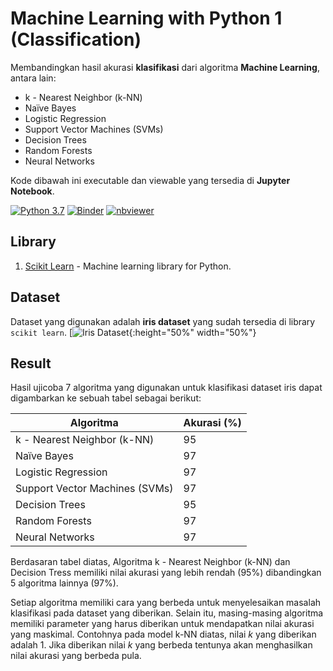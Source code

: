 # Machine Learning with Python 1 (Classification)
Membandingkan hasil akurasi **klasifikasi** dari algoritma **Machine Learning**, antara lain: 

* k - Nearest Neighbor (k-NN)
* Naïve Bayes
* Logistic Regression
* Support Vector Machines (SVMs)
* Decision Trees
* Random Forests
* Neural Networks

Kode dibawah ini executable dan viewable yang tersedia di **Jupyter Notebook**.

[![Python 3.7](https://img.shields.io/badge/python-3.7-blue.svg)](https://www.python.org/downloads/release/python-370/)
[![Binder](https://mybinder.org/badge_logo.svg)](https://mybinder.org/v2/gh/ksnugroho/machine-learning/master?filepath=ml-python-classification.ipynb)
[![nbviewer](https://img.shields.io/badge/render-nbviewer-orange.svg)](https://nbviewer.jupyter.org/github/ksnugroho/machine-learning/blob/master/ml-python-classification.ipynb)

## Library
1. [Scikit Learn](https://scikit-learn.org) - Machine learning library for Python.

## Dataset
Dataset yang digunakan adalah **iris dataset** yang sudah tersedia di library `scikit learn`.
[![Iris Dataset](https://github.com/ksnugroho/machine-learning/blob/master/Iris%20Dataset.png){:height="50%" width="50%"}

## Result
Hasil ujicoba 7 algoritma yang digunakan untuk klasifikasi dataset iris dapat digambarkan ke sebuah tabel sebagai berikut:

| Algoritma                      | Akurasi (%) |
|--------------------------------|-------------|
| k - Nearest Neighbor (k-NN)    |      95     |
| Naïve Bayes                    |      97     |
| Logistic Regression            |      97     |
| Support Vector Machines (SVMs) |      97     |
| Decision Trees                 |      95     |
| Random Forests                 |      97     |
| Neural Networks                |      97     |

Berdasaran tabel diatas, Algoritma k - Nearest Neighbor (k-NN) dan Decision Tress memiliki nilai akurasi yang lebih rendah (95%) dibandingkan 5 algoritma lainnya (97%).  

Setiap algoritma memiliki cara yang berbeda untuk menyelesaikan masalah klasifikasi pada dataset yang diberikan. Selain itu, masing-masing algoritma memiliki parameter yang harus diberikan untuk mendapatkan nilai akurasi yang maskimal. Contohnya pada model k-NN diatas, nilai *k* yang diberikan adalah 1. Jika diberikan nilai *k* yang berbeda tentunya akan menghasilkan nilai akurasi yang berbeda pula.
